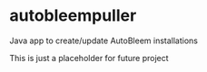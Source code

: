 # autobleempuller
Java app to create/update AutoBleem installations

This is just a placeholder for future project
